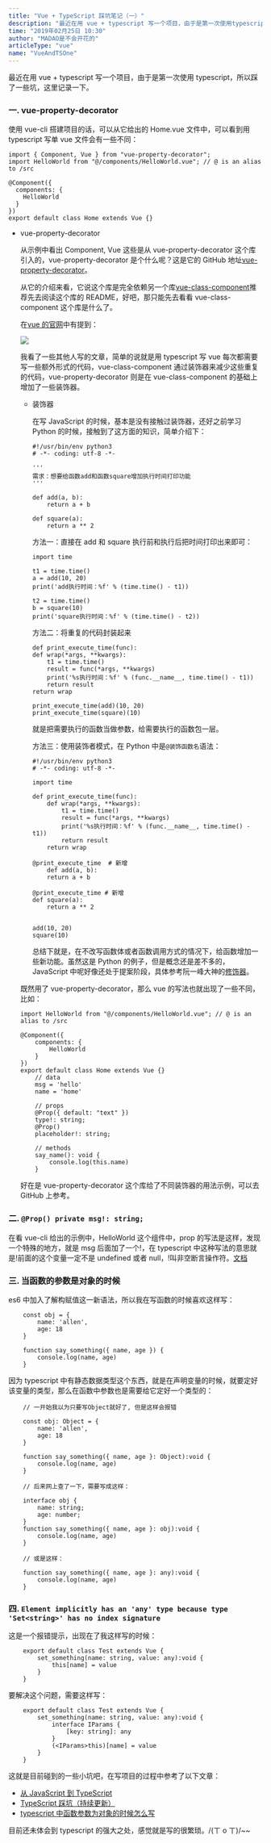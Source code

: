 ```yaml
---
title: "Vue + TypeScript 踩坑笔记（一）"
description: "最近在用 vue + typescript 写一个项目，由于是第一次使用typescript，所以踩了一些坑，这里记录一下。"
time: "2019年02月25日 10:30"
author: "MADAO是不会开花的"
articleType: "vue"
name: "VueAndTSOne"
---
```


最近在用 vue + typescript 写一个项目，由于是第一次使用 typescript，所以踩了一些坑，这里记录一下。

### 一. vue-property-decorator

使用 vue-cli 搭建项目的话，可以从它给出的 Home.vue 文件中，可以看到用 typescript 写单 vue 文件会有一些不同：

```
import { Component, Vue } from "vue-property-decorator";
import HelloWorld from "@/components/HelloWorld.vue"; // @ is an alias to /src

@Component({
  components: {
    HelloWorld
  }
})
export default class Home extends Vue {}
```

- vue-property-decorator

  从示例中看出 Component, Vue 这些是从 vue-property-decorator 这个库引入的，vue-property-decorator 是个什么呢？这是它的 GitHub 地址[vue-property-decorator](https://github.com/kaorun343/vue-property-decorator#Model)。

  从它的介绍来看，它说这个库是完全依赖另一个库[vue-class-component](https://github.com/vuejs/vue-class-component)推荐先去阅读这个库的 README，好吧，那只能先去看看 vue-class-component 这个库是什么了。

  在[vue 的官网](https://cn.vuejs.org/v2/guide/typescript.html#ad)中有提到：

  ![](/articlesImages/vue/vue_and_ts_one/image.png)

  我看了一些其他人写的文章，简单的说就是用 typescript 写 vue 每次都需要写一些额外形式的代码，vue-class-component 通过装饰器来减少这些重复的代码，vue-property-decorator 则是在 vue-class-component 的基础上增加了一些装饰器。

  - 装饰器

    在写 JavaScript 的时候，基本是没有接触过装饰器，还好之前学习 Python 的时候，接触到了这方面的知识，简单介绍下：

    ```
    #!/usr/bin/env python3
    # -*- coding: utf-8 -*-

    '''
    需求：想要给函数add和函数square增加执行时间打印功能
    '''

    def add(a, b):
        return a + b

    def square(a):
        return a ** 2
    ```

    方法一：直接在 add 和 square 执行前和执行后把时间打印出来即可：

    ```
    import time

    t1 = time.time()
    a = add(10, 20)
    print('add执行时间：%f' % (time.time() - t1))

    t2 = time.time()
    b = square(10)
    print('square执行时间：%f' % (time.time() - t2))
    ```

    方法二：将重复的代码封装起来

    ```
    def print_execute_time(func):
    def wrap(*args, **kwargs):
        t1 = time.time()
        result = func(*args, **kwargs)
        print('%s执行时间：%f' % (func.__name__, time.time() - t1))
        return result
    return wrap

    print_execute_time(add)(10, 20)
    print_execute_time(square)(10)
    ```

    就是把需要执行的函数当做参数，给需要执行的函数包一层。

    方法三：使用装饰者模式，在 Python 中是`@装饰函数名`语法：

    ```
    #!/usr/bin/env python3
    # -*- coding: utf-8 -*-

    import time

    def print_execute_time(func):
        def wrap(*args, **kwargs):
            t1 = time.time()
            result = func(*args, **kwargs)
            print('%s执行时间：%f' % (func.__name__, time.time() - t1))
            return result
        return wrap

    @print_execute_time  # 新增
        def add(a, b):
        return a + b

    @print_execute_time # 新增
    def square(a):
        return a ** 2


    add(10, 20)
    square(10)
    ```

    总结下就是，在不改写函数体或者函数调用方式的情况下，给函数增加一些新功能。虽然这是 Python 的例子，但是概念还是差不多的，JavaScript 中呢好像还处于提案阶段，具体参考阮一峰大神的[修饰器](http://es6.ruanyifeng.com/?search=super&x=0&y=0#docs/decorator)。

  既然用了 vue-property-decorator，那么 vue 的写法也就出现了一些不同，比如：

  ```
  import HelloWorld from "@/components/HelloWorld.vue"; // @ is an alias to /src

  @Component({
      components: {
          HelloWorld
      }
  })
  export default class Home extends Vue {}
      // data
      msg = 'hello'
      name = 'home'

      // props
      @Prop({ default: "text" })
      type!: string;
      @Prop()
      placeholder!: string;

      // methods
      say_name(): void {
          console.log(this.name)
      }
  ```

  好在是 vue-property-decorator 这个库给了不同装饰器的用法示例，可以去 GitHub 上参考。

### 二. `@Prop() private msg!: string;`

在看 vue-cli 给出的示例中，HelloWorld 这个组件中，prop 的写法是这样，发现一个特殊的地方，就是 msg 后面加了一个!，在 typescript 中这种写法的意思就是!前面的这个变量一定不是 undefined 或者 null，!叫非空断言操作符。[文档](https://www.tslang.cn/docs/release-notes/typescript-2.0.html)

### 三. 当函数的参数是对象的时候

es6 中加入了解构赋值这一新语法，所以我在写函数的时候喜欢这样写：

```
    const obj = {
        name: 'allen',
        age: 18
    }

    function say_something({ name, age }) {
        console.log(name, age)
    }
```

因为 typescript 中有静态数据类型这个东西，就是在声明变量的时候，就要定好该变量的类型，那么在函数中参数也是需要给它定好一个类型的：

```
    // 一开始我以为只要写Object就好了, 但是这样会报错

    const obj: Object = {
        name: 'allen',
        age: 18
    }

    function say_something({ name, age }: Object):void {
        console.log(name, age)
    }

    // 后来网上查了一下，需要写成这样：

    interface obj {
        name: string;
        age: number;
    }
    function say_something({ name, age }: obj):void {
        console.log(name, age)
    }

    // 或是这样：

    function say_something({ name, age }: any):void {
        console.log(name, age)
    }
```

### 四. `Element implicitly has an 'any' type because type 'Set<string>' has no index signature`

这是一个报错提示，出现在了我这样写的时候：

```
    export default class Test extends Vue {
        set_something(name: string, value: any):void {
            this[name] = value
        }
    }
```

要解决这个问题，需要这样写：

```
    export default class Test extends Vue {
        set_something(name: string, value: any):void {
            interface IParams {
                [key: string]: any
            }
            (<IParams>this)[name] = value
        }
    }
```

这就是目前碰到的一些小坑吧，在写项目的过程中参考了以下文章：

- [从 JavaScript 到 TypeScript ](https://tasaid.com/Blog/20171011231943.html)
- [ TypeScript 踩坑（持续更新）](https://segmentfault.com/a/1190000016927260#articleHeader3)
- [typescript 中函数参数为对象的时候怎么写](https://segmentfault.com/q/1010000010551872)

目前还未体会到 typescript 的强大之处，感觉就是写的很繁琐。/(ㄒ o ㄒ)/~~
